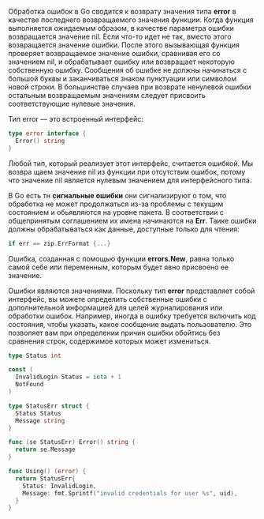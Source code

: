 Обработка ошибок в Go сводится к возврату значения типа **error** в качестве последнего возвращаемого значения функции. Когда функция выполняется ожидаемым образом, в качестве параметра ошибки возвращается значение nil. Если что-то идет не так, вместо этого возвращается значение ошибки. После этого вызывающая функция проверяет возвращаемое значение ошибки, сравнивая его со значением nil, и об­рабатывает ошибку или возвращает некоторую собственную ошибку. Сообщения об ошибке не должны начинаться с большой буквы и заканчиваться знаком пунктуации или символом новой строки. В большинстве случаев при воз­врате ненулевой ошибки остальным возвращаемым значениям следует присвоить соответствующие нулевые значения.

Тип error — это встроенный интерфейс:
``` go
type error interface {
  Error() string
}
```
Любой тип, который реализует этот интерфейс, считается ошибкой. Мы возвра­ щаем значение nil из функции при отсутствии ошибок, потому что значение nil является нулевым значением для интерфейсного типа.

В Go есть тн **сигнальные ошибки**  они сигнализируют о том, что обработка не может продолжаться из-за проблемы с текущим состоянием и обьявляются на уровне пакета. В соответствии с общепринятым
соглашением их имена начинаются на **Err**.  Таике ошибки должны обрабатываться как данные, доступные только для чтения:
``` go
if err == zip.ErrFormat {...}
```

Oшибка, созданная с помощью функции **errors.New**, равна только самой себе или переменным, которым будет явно присвоено ее значение.

Ошибки являются значениями. Поскольку тип **error** представляет собой интерфейс, вы можете определить собственные ошибки с дополнительной информацией для целей журналиро­вания или обработки ошибок. Например, иногда в ошибку требуется включить
код состояния, чтобы указать, какое сообщение выдать пользователю. Это по­зволяет вам при определении причин ошибки обойтись без сравнения строк, содержимое которых может измениться.
``` go
type Status int

const (
  InvalidLogin Status = iota + 1
  NotFound
)

type StatusErr struct {
  Status Status
  Message string
}

func (se StatusErr) Error() string {
  return se.Message
}

func Using() (error) {
  return StatusErr{
    Status: InvalidLogin,
    Message: fmt.Sprintf("invalid credentials for user %s", uid),
  }
}

```
